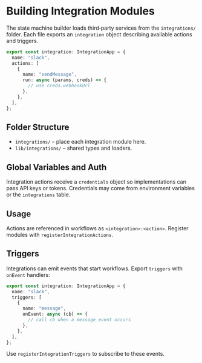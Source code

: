 # Building Integration Modules

The state machine builder loads third‑party services from the `integrations/` folder. Each file exports an `integration` object describing available actions and triggers.

```ts
export const integration: IntegrationApp = {
  name: "slack",
  actions: [
    {
      name: "sendMessage",
      run: async (params, creds) => {
        // use creds.webhookUrl
      },
    },
  ],
};
```

## Folder Structure
- `integrations/` – place each integration module here.
- `lib/integrations/` – shared types and loaders.

## Global Variables and Auth
Integration actions receive a `credentials` object so implementations can pass API keys or tokens. Credentials may come from environment variables or the `integrations` table.

## Usage
Actions are referenced in workflows as `<integration>:<action>`. Register modules with `registerIntegrationActions`.

## Triggers

Integrations can emit events that start workflows. Export `triggers` with `onEvent` handlers:

```ts
export const integration: IntegrationApp = {
  name: "slack",
  triggers: [
    {
      name: "message",
      onEvent: async (cb) => {
        // call cb when a message event occurs
      },
    },
  ],
};
```

Use `registerIntegrationTriggers` to subscribe to these events.
